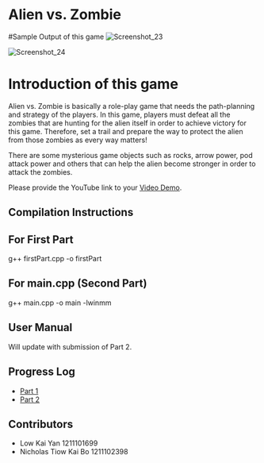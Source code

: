 # Alien vs. Zombie

#Sample Output of this game
![Screenshot_23](https://user-images.githubusercontent.com/123613860/218414554-cf010b02-75ad-461f-ba4a-a2daf7fe4288.png)

![Screenshot_24](https://user-images.githubusercontent.com/123613860/218414570-060b4c72-400f-4773-a81b-dbc1c559c4b2.png)


# Introduction of this game


Alien vs. Zombie is basically a role-play game that needs the path-planning and strategy of the players. In this game, players must defeat all the zombies that are hunting for the alien itself in order to achieve victory for this game. Therefore, set a trail and prepare the way to protect the alien from those zombies as every way matters!


There are some mysterious game objects such as rocks, arrow power, pod attack power and others that can help the alien become stronger in order to attack the zombies. 


Please provide the YouTube link to your [Video Demo](https://www.youtube.com/watch?v=klaqKXWuF1o).


## Compilation Instructions

## For First Part
g++ firstPart.cpp -o firstPart

## For main.cpp (Second Part)
g++ main.cpp -o main -lwinmm


## User Manual


Will update with submission of Part 2.


## Progress Log


- [Part 1](PART1.md)
- [Part 2](PART2.md)


## Contributors


- Low Kai Yan 1211101699
- Nicholas Tiow Kai Bo 1211102398







